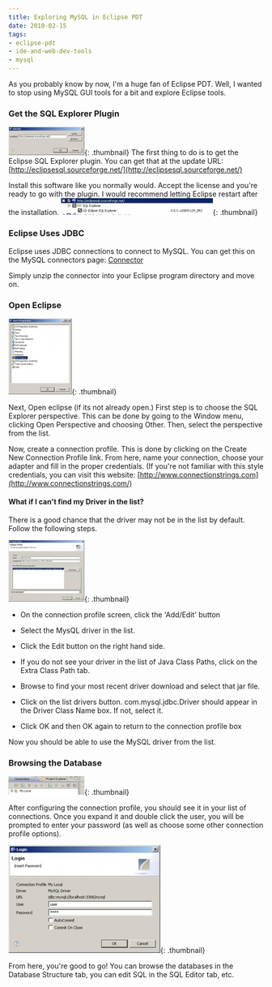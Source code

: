```yaml
---
title: Exploring MySQL in Eclipse PDT
date: 2010-02-15
tags:
- eclipse-pdt
- ide-and-web-dev-tools
- mysql
---
```

As you probably know by now, I'm a huge fan of Eclipse PDT.  Well, I wanted to stop using MySQL GUI tools for a bit and explore Eclipse tools.

<!--more-->

### Get the SQL Explorer Plugin

[![](/uploads/2010/1-150x56.jpg)](/uploads/2010/1.jpg){: .thumbnail}
The first thing to do is to get the Eclipse SQL Explorer plugin.  You can get that at the update URL:
[http://eclipsesql.sourceforge.net/](http://eclipsesql.sourceforge.net/)

Install this software like you normally would.  Accept the license and you're ready to go with the plugin.  I would recommend letting Eclipse restart after the installation.
[![](/uploads/2010/2-300x33.jpg)](/uploads/2010/2.jpg){: .thumbnail}

### Eclipse Uses JDBC

Eclipse uses JDBC connections to connect to MySQL.  You can get this on the MySQL connectors page:
[Connector](http://www.mysql.com/products/connector/)

Simply unzip the connector into your Eclipse program directory and move on.

### Open Eclipse

[![](/uploads/2010/3-125x150.jpg)](/uploads/2010/3.jpg){: .thumbnail}

Next, Open eclipse (if its not already open.)  First step is to choose the SQL Explorer perspective.  This can be done by going to the Window menu, clicking Open Perspective and choosing Other.  Then, select the perspective from the list.

Now, create a connection profile.  This is done by clicking on the Create New Connection Profile link.  From here, name your connection, choose your adapter and fill in the proper credentials.  (If you're not familiar with this style credentials, you can visit this website:  [http://www.connectionstrings.com](http://www.connectionstrings.com/)

#### What if I can't find my Driver in the list?

There is a good chance that the driver may not be in the list by default.
Follow the following steps.

[![](/uploads/2010/5-150x122.jpg)](/uploads/2010/5.jpg){: .thumbnail}

* On the connection profile screen, click the 'Add/Edit' button

* Select the MysQL driver in the list.

* Click the Edit button on the right hand side.

* If you do not see your driver in the list of Java Class Paths, click on the Extra Class Path tab.

* Browse to find your most recent driver download and select that jar file.

* Click on the list drivers button.  com.mysql.jdbc.Driver should appear in the Driver Class Name box.  If not, select it.

* Click OK and then OK again to return to the connection profile box

Now you should be able to use the MySQL driver from the list.

### Browsing the Database

[![](/uploads/2010/6-150x37.jpg)](/uploads/2010/6.jpg){: .thumbnail}

After configuring the connection profile, you should see it in your list of connections.  Once you expand it and double click the user, you will be prompted to enter your password (as well as choose some other connection profile options).

[![](/uploads/2010/7-300x213.jpg)](/uploads/2010/7.jpg){: .thumbnail}

From here, you're good to go!  You can browse the databases in the Database Structure tab, you can edit SQL in the SQL Editor tab, etc.
